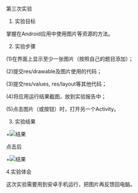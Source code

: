 

第三次实验  
 
 1. 实验目标 

 掌握在Android应用中使用图片等资源的方法。 

 2. 实验步骤 
 
(1)在界面上显示至少一张图片（按照自己的题目添加）； 

 
 (2)提交res/drawable及图片使用的代码； 
 
 
(3)提交res/values, res/layout等其他代码； 

 
(4)将应用运行结果截图，放到实验报告中； 

 
(5)点击图片（或按钮）时，打开另一个Activity。 

 
 3. 实验结果 

 
+![结果](https://github.com/NizzzZZ/android-labs-2018/blob/master/Soft1614080902432/3/picture1.png) 


 
点击后 


 
+![结果](https://github.com/NizzzZZ/android-labs-2018/blob/master/Soft1614080902432/3/picture2.jpg) 


4.实验体会

这次实验需要用到安卓手机运行，把图片再反馈回电脑。
 
